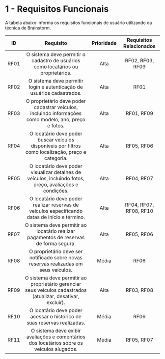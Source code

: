 # 1 - Requisitos Funcionais 

<p> A tabela abaixo informa os requisitos funcionais de usuário utilizando da técnica de Brainstorm.</p>

| ID   |                                 Requisito                                 | Prioridade | Requisitos Relacionados |
| :--: | :-----------------------------------------------------------------------: | :--------: | :---------: |
| RF01 |       O sistema deve permitir o cadastro de usuários como locatários ou proprietários.                     |  Alta     |  RF02, RF03, RF09    |
| RF02 |       O sistema deve permitir login e autenticação de usuários cadastrados.               |  Alta    |     RF01   |
| RF03 |       O proprietário deve poder cadastrar veículos, incluindo informações como modelo, ano, preço e fotos.         |  Alta   |    RF01, RF09    |
| RF04 |    O locatário deve poder buscar veículos disponíveis por filtros como localização, preço e categoria.       |     Alta      |    RF05, RF06    |
| RF05 |    O locatário deve poder visualizar detalhes de veículos, incluindo fotos, preço, avaliações e condições.     |   Alta      |   RF04, RF07     |
| RF06 |      O locatário deve poder realizar reservas de veículos especificando datas de início e término.    |   Alta    |   RF04, RF07, RF08, RF10   | 
| RF07 |     O sistema deve permitir ao locatário realizar pagamentos de reservas de forma segura.            |     Alta       |   RF05, RF06      | 
| RF08 |     O proprietário deve ser notificado sobre novas reservas realizadas em seus veículos.          |    Média       |     RF06       | 
| RF09 |   O sistema deve permitir ao proprietário gerenciar seus veículos cadastrados (atualizar, desativar, excluir).   |    Alta  |  RF03, RF08    | 
| RF10 |   O locatário deve poder acessar o histórico de suas reservas realizadas.     |      Média     |    RF06     | 
| RF11|       O sistema deve exibir avaliações e comentários dos locatários sobre os veículos alugados.    |     Média    |  RF05, RF07    | 
